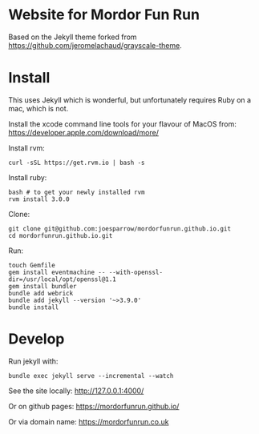 Website for Mordor Fun Run
==========================

Based on the Jekyll theme forked from https://github.com/jeromelachaud/grayscale-theme.

# Install

This uses Jekyll which is wonderful, but unfortunately requires Ruby on a mac, which is not.

Install the xcode command line tools for your flavour of MacOS from: https://developer.apple.com/download/more/

Install rvm:

    curl -sSL https://get.rvm.io | bash -s

Install ruby:

    bash # to get your newly installed rvm
    rvm install 3.0.0

Clone:

    git clone git@github.com:joesparrow/mordorfunrun.github.io.git
    cd mordorfunrun.github.io.git

Run:

    touch Gemfile
    gem install eventmachine -- --with-openssl-dir=/usr/local/opt/openssl@1.1
    gem install bundler
    bundle add webrick
    bundle add jekyll --version '~>3.9.0'
    bundle install

# Develop

Run jekyll with:

    bundle exec jekyll serve --incremental --watch

See the site locally: http://127.0.0.1:4000/

Or on github pages: https://mordorfunrun.github.io/

Or via domain name: https://mordorfunrun.co.uk
